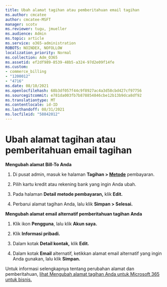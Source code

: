 ```yaml
---
title: Ubah alamat tagihan atau pemberitahuan email tagihan
ms.author: cmcatee
author: cmcatee-MSFT
manager: scotv
ms.reviewer: tugu, jmueller
ms.audience: Admin
ms.topic: article
ms.service: o365-administration
ROBOTS: NOINDEX, NOFOLLOW
localization_priority: Normal
ms.collection: Adm_O365
ms.assetid: ef2df989-8539-48b5-a324-97d2e09f14fe
ms.custom:
- commerce_billing
- "1200012"
- "4716"
ms.date: 08/10/2021
ms.openlocfilehash: 68b3df057f44c9f8927ac4a3d58cbd427cf97756
ms.sourcegitcommit: e781da003fb7b878854846cbe12b13b9dca8df92
ms.translationtype: MT
ms.contentlocale: id-ID
ms.lasthandoff: 08/31/2021
ms.locfileid: "58842012"
---
```

# <a name="change-billing-address-or-billing-email-notifications"></a>Ubah alamat tagihan atau pemberitahuan email tagihan

**Mengubah alamat Bill-To Anda**

1. Di pusat admin, masuk ke halaman **Tagihan > [Metode](https://go.microsoft.com/fwlink/p/?linkid=2018806)** pembayaran.

2. Pilih kartu kredit atau rekening bank yang ingin Anda ubah.

3. Pada halaman **Detail metode pembayaran,** klik **Edit.**

4. Perbarui alamat tagihan Anda, lalu klik **Simpan > Selesai.**

**Mengubah alamat email alternatif pemberitahuan tagihan Anda** 

1. Klik ikon **Pengguna**, lalu klik **Akun saya.**

2. Klik **Informasi pribadi.**

3. Dalam kotak **Detail kontak,** klik **Edit.**

4. Dalam kotak **Email** alternatif, ketikkan alamat email alternatif yang ingin Anda gunakan, lalu klik **Simpan.**

Untuk informasi selengkapnya tentang perubahan alamat dan pemberitahuan, [lihat Mengubah alamat tagihan Anda untuk Microsoft 365 untuk bisnis.](https://docs.microsoft.com/microsoft-365/commerce/billing-and-payments/change-your-billing-addresses)
